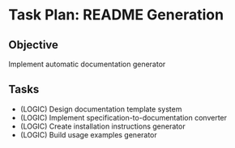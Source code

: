 # Task Plan: README Generation

## Objective
Implement automatic documentation generator

## Tasks
- (LOGIC) Design documentation template system
- (LOGIC) Implement specification-to-documentation converter
- (LOGIC) Create installation instructions generator
- (LOGIC) Build usage examples generator